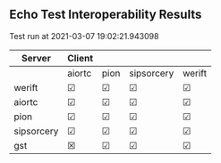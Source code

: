 ## Echo Test Interoperability Results
Test run at 2021-03-07 19:02:21.943098

| Server      | Client      |             |             |             |
|-------------|-------------|-------------|-------------|-------------|
|             | aiortc      | pion        | sipsorcery  | werift      |
| werift      | &#9745;     | &#9745;     | &#9745;     | &#9745;     |
| aiortc      | &#9745;     | &#9745;     | &#9745;     | &#9745;     |
| pion        | &#9745;     | &#9745;     | &#9745;     | &#9745;     |
| sipsorcery  | &#9745;     | &#9745;     | &#9745;     | &#9745;     |
| gst         | &#x2612;    | &#9745;     | &#9745;     | &#9745;     |
